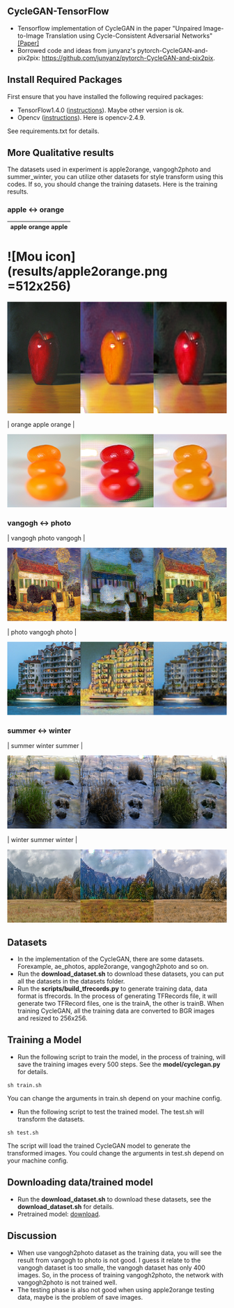 ## CycleGAN-TensorFlow
* Tensorflow implementation of CycleGAN in the paper "Unpaired Image-to-Image Translation
using Cycle-Consistent Adversarial Networks" [[Paper]](https://arxiv.org/abs/1703.10593)
* Borrowed code and ideas from junyanz's pytorch-CycleGAN-and-pix2pix: https://github.com/junyanz/pytorch-CycleGAN-and-pix2pix.

## Install Required Packages
First ensure that you have installed the following required packages:
* TensorFlow1.4.0 ([instructions](https://www.tensorflow.org/install/)). Maybe other version is ok.
* Opencv ([instructions](https://github.com/opencv/opencv)). Here is opencv-2.4.9.

See requirements.txt for details.

## More Qualitative results
The datasets used in experiment is apple2orange, vangogh2photo and summer_winter, you can utilize other datasets for style transform using this codes. If so, you should change the training datasets. Here is the training results.

### apple <-> orange

| apple orange apple |
|--------------------|

# ![Mou icon](results/apple2orange.png =512x256)
<div align=center><img src="results/apple2orange.png" width="512" height="256" /></div>

| orange apple  orange |

![](results/orange2apple.png) 

### vangogh <-> photo

| vangogh photo vangogh |

![](results/vangogh2photo.png) 

| photo vangogh photo |

![](results/photo2vangogh.png) 

### summer <-> winter

| summer winter summer |

![](results/summer2winter.png) 

| winter summer winter |

![](results/winter2summary.png) 

## Datasets
* In the implementation of the CycleGAN, there are some datasets. Forexample, ae_photos, apple2orange, vangogh2photo and so on.
* Run the **download_dataset.sh** to download these datasets, you can put all the datasets in the datasets folder.
* Run the **scripts/build_tfrecords.py** to generate training data, data format is tfrecords. In the process of generating TFRecords file, it will generate two TFRecord files, one is the trainA, the other is trainB. When training CycleGAN, all the training data are converted to BGR images and resized to 256x256.

## Training a Model
* Run the following script to train the model, in the process of training, will save the training images every 500 steps. See the **model/cyclegan.py** for details.
```shell
sh train.sh
```
You can change the arguments in train.sh depend on your machine config.
* Run the following script to test the trained model. The test.sh will transform the datasets.
```shell
sh test.sh
```
The script will load the trained CycleGAN model to generate the transformed images. You could change the arguments in test.sh depend on your machine config.

## Downloading data/trained model
* Run the **download_dataset.sh** to download these datasets, see the **download_dataset.sh** for details.
* Pretrained model: [download](). 

## Discussion
* When use vangogh2photo dataset as the training data, you will see the result from vangogh to photo is not good. I guess it relate to the vangogh dataset is too smalle, the vangogh dataset has only 400 images. So, in the process of training vangogh2photo, the network with vangogh2photo is not trained well.
* The testing phase is also not good when using apple2orange testing data, maybe is the problem of save images.